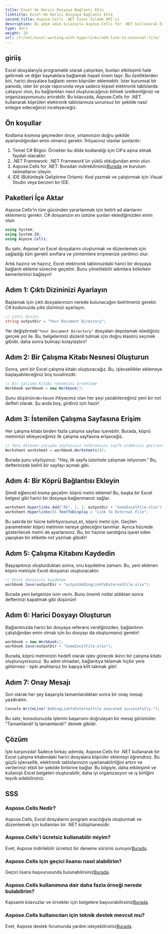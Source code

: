 ```yaml
---
title: Excel'de Harici Dosyaya Bağlantı Ekle
linktitle: Excel'de Harici Dosyaya Bağlantı Ekle
second_title: Aspose.Cells .NET Excel İşleme API'si
description: Bu adım adım kılavuzla Aspose.Cells for .NET kullanarak Excel'e harici dosya bağlantıları eklemeyi öğrenin. Elektronik tablolarınızı geliştirin.
type: docs
weight: 10
url: /tr/net/excel-working-with-hyperlinks/add-link-to-external-file/
---
```

## giriiş
Excel dosyalarıyla programatik olarak çalışırken, bunları etkileşimli hale getirmek ve diğer kaynaklara bağlamak hayati önem taşır. Bu özelliklerden biri, harici dosyalara bağlantı veren köprüler eklemektir. İster kurumsal bir panoda, ister bir proje raporunda veya sadece kişisel elektronik tablolarda çalışıyor olun, bu bağlantıları nasıl oluşturacağınızı bilmek üretkenliğinizi ve organizasyonunuzu artırabilir. Bu kılavuzda, Aspose.Cells for .NET kullanarak köprüleri elektronik tablolarınıza sorunsuz bir şekilde nasıl entegre edeceğinizi inceleyeceğiz.
## Ön koşullar
Kodlama kısmına geçmeden önce, ortamınızın doğru şekilde ayarlandığından emin olmanız gerekir. İhtiyacınız olanlar şunlardır:
1. Temel C# Bilgisi: Örnekler bu dilde kodlandığı için C#'a aşina olmak faydalı olacaktır.
2. .NET Framework: .NET Framework'ün yüklü olduğundan emin olun.
3.  Aspose.Cells for .NET: Buradan indirebilirsiniz[Burada](https://releases.aspose.com/cells/net/) ve kurulum talimatlarını izleyin.
4. IDE (Bütünleşik Geliştirme Ortamı): Kod yazmak ve çalıştırmak için Visual Studio veya benzeri bir IDE.
## Paketleri İçe Aktar
Aspose.Cells'in tüm gücünden yararlanmak için belirli ad alanlarını eklemeniz gerekir. C# dosyanızın en üstüne şunları eklediğinizden emin olun:
```csharp
using System;
using System.IO;
using Aspose.Cells;
```
Bu satır, Aspose'un Excel dosyalarını oluşturmak ve düzenlemek için sağladığı tüm gerekli sınıflara ve yöntemlere erişmenize yardımcı olur.

Artık hazırız ve hazırız, Excel elektronik tablonuzdaki harici bir dosyaya bağlantı ekleme sürecine geçelim. Bunu yönetilebilir adımlara bölerken kemerlerinizi bağlayın!
## Adım 1: Çıktı Dizininizi Ayarlayın
Başlamak için çıktı dosyalarınızın nerede bulunacağını belirtmeniz gerekir. C# kodunuzda çıktı dizininizi ayarlayın.
```csharp
// Çıktı dizini
string outputDir = "Your Document Directory";
```
 Yer değiştirmek`"Your Document Directory"` dosyaları depolamak istediğiniz gerçek yol ile. Bu, belgelerinizi düzenli tutmak için doğru klasörü seçmek gibidir, daha sonra bulmayı kolaylaştırır!
## Adım 2: Bir Çalışma Kitabı Nesnesi Oluşturun
Sonra, yeni bir Excel çalışma kitabı oluşturacağız. Bu, işlevsellikler eklemeye başlayabileceğiniz boş tuvalinizdir.
```csharp
// Bir Çalışma Kitabı nesnesini örnekleme
Workbook workbook = new Workbook();
```
 Şunu düşünün:`Workbook` ihtiyacınız olan her şeyi yazabileceğiniz yeni bir not defteri olarak. Şu anda boş, girdiniz için hazır!
## Adım 3: İstenilen Çalışma Sayfasına Erişim
Her çalışma kitabı birden fazla çalışma sayfası içerebilir. Burada, köprü metnimizi ekleyeceğimiz ilk çalışma sayfasına erişeceğiz.
```csharp
// Yeni eklenen çalışma sayfasının referansını sayfa indeksini geçirerek elde etme
Worksheet worksheet = workbook.Worksheets[0];
```
Burada şunu söylüyoruz: "Hey, ilk sayfa üzerinde çalışmak istiyorum." Bu, defterinizde belirli bir sayfayı açmak gibi.
## Adım 4: Bir Köprü Bağlantısı Ekleyin
Şimdi eğlenceli kısma geçelim: köprü metni ekleme! Bu, başka bir Excel belgesi gibi harici bir dosyaya bağlanmanızı sağlar.
```csharp
worksheet.Hyperlinks.Add("A5", 1, 1, outputDir + "SomeExcelFile.xlsx");
worksheet.Hyperlinks[0].TextToDisplay = "Link To External File";
```
 Bu satırda bir hücre belirtiyorsunuz,`A5`, köprü metni için. Geçilen parametreler köprü metninin nereye gideceğini tanımlar. Ayrıca hücrede gösterilecek metni de ayarlarsınız. Bu, bir hazine sandığına işaret eden yapışkan bir etiketle not yazmak gibidir!
## Adım 5: Çalışma Kitabını Kaydedin
Başyapıtınızı oluşturduktan sonra, onu kaydetme zamanı. Bu, yeni eklenen köprü metniyle Excel dosyanızı oluşturacaktır.
```csharp
// Excel dosyasını kaydetme
workbook.Save(outputDir + "outputAddingLinkToExternalFile.xlsx");
```
Burada yeni belgenize isim verin. Bunu önemli notlar aldıktan sonra defterinizi kapatmak gibi düşünün!
## Adım 6: Harici Dosyayı Oluşturun
Bağlantınızda harici bir dosyaya referans verdiğinizden, bağlantının çalıştığından emin olmak için bu dosyayı da oluşturmanız gerekir!
```csharp
workbook = new Workbook();
workbook.Save(outputDir + "SomeExcelFile.xlsx");
```
Burada, köprü metninizin hedefi olarak işlev görecek ikinci bir çalışma kitabı oluşturuyorsunuz. Bu adım olmadan, bağlantıya tıklamak hiçbir yere götürmez - tıpkı anahtarsız bir kapıya kilit takmak gibi!
## Adım 7: Onay Mesajı
Son olarak her şey başarıyla tamamlandıktan sonra bir onay mesajı yazdıralım.
```csharp
Console.WriteLine("AddingLinkToExternalFile executed successfully.");
```
Bu satır, konsolunuzda işlemin başarısını doğrulayan bir mesaj görüntüler. "Tamamlandı! İş tamamlandı!" demek gibidir.
## Çözüm
İşte karşınızda! Sadece birkaç adımda, Aspose.Cells for .NET kullanarak bir Excel çalışma kitabındaki harici dosyalara köprüler eklemeyi öğrendiniz. Bu güçlü işlevsellik, elektronik tablolarınızın uyarlanabilirliğini artırır ve verilerinizi etkili bir şekilde birbirine bağlar. Bu bilgiyle, daha etkileşimli ve kullanışlı Excel belgeleri oluşturabilir, daha iyi organizasyon ve iş birliğini teşvik edebilirsiniz.
## SSS
### Aspose.Cells Nedir?
Aspose.Cells, Excel dosyalarını program aracılığıyla oluşturmak ve düzenlemek için kullanılan bir .NET kütüphanesidir.
### Aspose.Cells'i ücretsiz kullanabilir miyim?
 Evet, Aspose indirilebilir ücretsiz bir deneme sürümü sunuyor[Burada](https://releases.aspose.com/).
### Aspose.Cells için geçici lisansı nasıl alabilirim?
 Geçici lisans başvurusunda bulunabilirsiniz[Burada](https://purchase.aspose.com/temporary-license/).
### Aspose.Cells kullanımına dair daha fazla örneği nerede bulabilirim?
 Kapsamlı kılavuzlar ve örnekler için belgelere başvurabilirsiniz[Burada](https://reference.aspose.com/cells/net/).
### Aspose.Cells kullanıcıları için teknik destek mevcut mu?
 Evet, Aspose destek forumunda yardım isteyebilirsiniz[Burada](https://forum.aspose.com/c/cells/9).